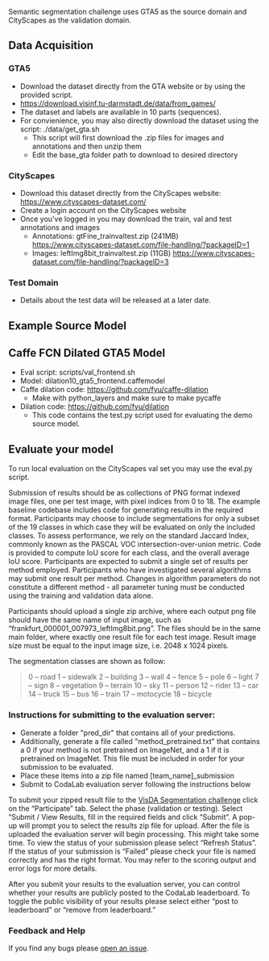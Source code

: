 Semantic segmentation challenge uses GTA5 as the source domain and CityScapes as the validation domain.


## Data Acquisition

### GTA5
- Download the dataset directly from the GTA website or by using the provided script.
- https://download.visinf.tu-darmstadt.de/data/from_games/
- The dataset and labels are available in 10 parts (sequences). 
- For convienience, you may also directly download the dataset using the script: ./data/get_gta.sh
    - This script will first download the .zip files for images and annotations and then unzip them
    - Edit the base_gta folder path to download to desired directory


### CityScapes
- Download this dataset directly from the CityScapes website: https://www.cityscapes-dataset.com/
- Create a login account on the CityScapes website
- Once you've logged in you may download the train, val and test annotations and images
  - Annotations: gtFine_trainvaltest.zip (241MB) https://www.cityscapes-dataset.com/file-handling/?packageID=1
  - Images: leftImg8bit_trainvaltest.zip (11GB) https://www.cityscapes-dataset.com/file-handling/?packageID=3


### Test Domain

- Details about the test data will be released at a later date.


## Example Source Model

Caffe FCN Dilated GTA5 Model
-----------------------------
- Eval script: scripts/val_frontend.sh
- Model: dilation10_gta5_frontend.caffemodel
- Caffe dilation code: https://github.com/fyu/caffe-dilation
    - Make with python_layers and make sure to make pycaffe
- Dilation code: https://github.com/fyu/dilation
    - This code contains the test.py script used for evaluating the demo source model.

## Evaluate your model

To run local evaluation on the CityScapes val set you may use the eval.py script. 

Submission of results should be as collections of PNG format indexed image files, one per test image, with pixel indices from 0 to 18. The example baseline codebase includes code for generating results in the required format. Participants may choose to include segmentations for only a subset of the 19 classes in which case they will be evaluated on only the included classes. 
To assess performance, we rely on the standard Jaccard Index, commonly known as the PASCAL VOC intersection-over-union metric. Code is provided to compute IoU score for each class, and the overall average IoU score. Participants are expected to submit a single set of results per method employed. Participants who have investigated several algorithms may submit one result per method. Changes in algorithm parameters do not constitute a different method - all parameter tuning must be conducted using the training and validation data alone.

Participants should upload a single zip archive, where each output png file should have the same name of input image, such as “frankfurt_000001_007973_leftImg8bit.png”. The files should be in the same main folder, where exactly one result file for each test image. Result image size must be equal to the input image size, i.e. 2048 x 1024 pixels.

The segmentation classes are shown as follow:
> 0 – road
> 1 – sidewalk
> 2 – building
> 3 – wall
> 4 – fence
> 5 – pole
> 6 – light
> 7 – sign
> 8 – vegetation
> 9 – terrain
> 10 – sky
> 11 – person
> 12 – rider
> 13 – car
> 14 – truck
> 15 – bus
> 16 – train
> 17 – motocycle
> 18 – bicycle

### Instructions for submitting to the evaluation server:

- Generate a folder "pred_dir" that contains all of your predictions.
- Additionally, generate a file called "method_pretrained.txt" that contains a 0 if your method is not pretrained on ImageNet, and a 1 if it is pretrained on ImageNet. This file must be included in order for your submission to be evaluated.
- Place these items into a zip file named [team_name]_submission
- Submit to CodaLab evaluation server following the instructions below

To submit your zipped result file to the [VisDA Segmentation challenge](https://competitions.codalab.org/competitions/17025?secret_key=b95c0c02-119e-4f56-abc2-574f936d0704) click on the “Participate” tab. Select the phase (validation or testing). Select “Submit / View Results, fill in the required fields and click “Submit”. A pop-up will prompt you to select the results zip file for upload. After the file is uploaded the evaluation server will begin processing. This might take some time. To view the status of your submission please select “Refresh Status”. If the status of your submission is “Failed” please check your file is named correctly and has the right format. You may refer to the scoring output and error logs for more details.

After you submit your results to the evaluation server, you can control whether your results are publicly posted to the CodaLab leaderboard. To toggle the public visibility of your results please select either “post to leaderboard” or “remove from leaderboard.” 

### Feedback and Help
If you find any bugs please [open an issue](https://github.com/VisionLearningGroup/taskcv-2017-public/issues).

